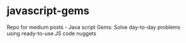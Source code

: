 # javascript-gems
Repo for medium posts - Java script Gems: Solve day-to-day problems using ready-to-use JS code nuggets
